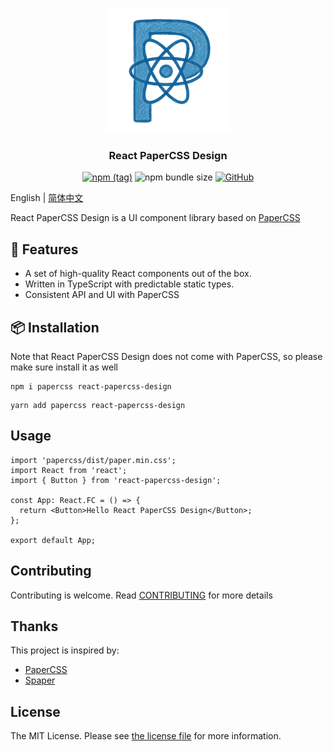 <p align="center">
  <a href="https://hacker0limbo.github.io/react-papercss-design" target="_blank">
    <img alt="React PaperCSS Design Logo" width="200" src="./public/favicon.png" />
  </a>

  <h3 align="center">React PaperCSS Design</h3>

  <div align="center">

[![npm (tag)](https://img.shields.io/npm/v/react-papercss-design)](https://www.npmjs.com/package/react-papercss-design) ![npm bundle size](https://img.shields.io/bundlephobia/minzip/react-papercss-design) [![GitHub](https://img.shields.io/github/license/hacker0limbo/react-papercss-design)](https://github.com/hacker0limbo/react-papercss-design/blob/master/LICENSE)

  </div>

</p>

English | [简体中文](./README.zh-CN.md)

React PaperCSS Design is a UI component library based on [PaperCSS](https://getpapercss.com)

## 🎉 Features

- A set of high-quality React components out of the box.
- Written in TypeScript with predictable static types.
- Consistent API and UI with PaperCSS

## 📦 Installation

Note that React PaperCSS Design does not come with PaperCSS, so please make sure install it as well

```shell
npm i papercss react-papercss-design
```

```shell
yarn add papercss react-papercss-design
```

## Usage

```tsx
import 'papercss/dist/paper.min.css';
import React from 'react';
import { Button } from 'react-papercss-design';

const App: React.FC = () => {
  return <Button>Hello React PaperCSS Design</Button>;
};

export default App;
```

## Contributing

Contributing is welcome. Read [CONTRIBUTING](./CONTRIBUTING.md) for more details

## Thanks

This project is inspired by:

- [PaperCSS](https://getpapercss.com)
- [Spaper](https://oli8.github.io/spaper/)

## License

The MIT License. Please see [the license file](./LICENSE) for more information.
